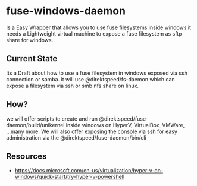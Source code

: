 # fuse-windows-daemon
Is a Easy Wrapper that allows you to use fuse filesystems inside windows it needs a Lightweight virtual machine to expose a fuse filesystem as sftp share for windows.

## Current State
Its a Draft about how to use a fuse filesystem in windows exposed via ssh connection or samba.
it will use @direktspeed/fs-daemon which can expose a filesystem via ssh or smb nfs share on linux.

## How?
we will offer scripts to create and run @direktspeed/fuse-daemon/build/unikernel inside windows on HyperV, VirtualBox, VMWare, ...many more.
We will also offer exposing the console via ssh for easy administration via the @direktspeed/fuse-daemon/bin/cli




## Resources
- https://docs.microsoft.com/en-us/virtualization/hyper-v-on-windows/quick-start/try-hyper-v-powershell
